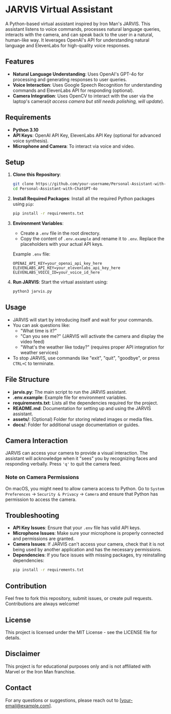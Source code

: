 # JARVIS Virtual Assistant

A Python-based virtual assistant inspired by Iron Man's JARVIS. This assistant listens to voice commands, processes natural language queries, interacts with the camera, and can speak back to the user in a natural, human-like way. It leverages OpenAI's API for understanding natural language and ElevenLabs for high-quality voice responses.

## Features
- **Natural Language Understanding**: Uses OpenAI's GPT-4o for processing and generating responses to user queries.
- **Voice Interaction**: Uses Google Speech Recognition for understanding commands and ElevenLabs API for responding (optional).
- **Camera Integration**: Uses OpenCV to interact with the user via the laptop's camera(*it access camera but still needs polishing, will update*).

## Requirements
- **Python 3.10**
- **API Keys**: OpenAI API Key, ElevenLabs API Key (optional for advanced voice synthesis).
- **Microphone and Camera**: To interact via voice and video.

## Setup

1. **Clone this Repository**:
   ```sh
   git clone https://github.com/your-username/Personal-Assistant-with-ChatGPT-4o.git
   cd Personal-Assistant-with-ChatGPT-4o
   ```

2. **Install Required Packages**:
   Install all the required Python packages using `pip`:
   ```sh
   pip install -r requirements.txt
   ```

3. **Environment Variables**:
   - Create a `.env` file in the root directory.
   - Copy the content of `.env.example` and rename it to `.env`. Replace the placeholders with your actual API keys.

   Example `.env` file:
   ```dotenv
   OPENAI_API_KEY=your_openai_api_key_here
   ELEVENLABS_API_KEY=your_elevenlabs_api_key_here
   ELEVENLABS_VOICE_ID=your_voice_id_here
   ```

4. **Run JARVIS**:
   Start the virtual assistant using:
   ```sh
   python3 jarvis.py
   ```

## Usage
- JARVIS will start by introducing itself and wait for your commands.
- You can ask questions like:
  - "What time is it?"
  - "Can you see me?" (JARVIS will activate the camera and display the video feed)
  - "What's the weather like today?" (requires proper API integration for weather services)
- To stop JARVIS, use commands like "exit", "quit", "goodbye", or press `CTRL+C` to terminate.

## File Structure
- **jarvis.py**: The main script to run the JARVIS assistant.
- **.env.example**: Example file for environment variables.
- **requirements.txt**: Lists all the dependencies required for the project.
- **README.md**: Documentation for setting up and using the JARVIS assistant.
- **assets/**: (Optional) Folder for storing related images or media files.
- **docs/**: Folder for additional usage documentation or guides.

## Camera Interaction
JARVIS can access your camera to provide a visual interaction. The assistant will acknowledge when it "sees" you by recognizing faces and responding verbally. Press `'q'` to quit the camera feed.

### Note on Camera Permissions
On macOS, you might need to allow camera access to Python. Go to `System Preferences` -> `Security & Privacy` -> `Camera` and ensure that Python has permission to access the camera.

## Troubleshooting
- **API Key Issues**: Ensure that your `.env` file has valid API keys.
- **Microphone Issues**: Make sure your microphone is properly connected and permissions are granted.
- **Camera Issues**: If JARVIS can't access your camera, check that it is not being used by another application and has the necessary permissions.
- **Dependencies**: If you face issues with missing packages, try reinstalling dependencies:
  ```sh
  pip install -r requirements.txt
  ```

## Contribution
Feel free to fork this repository, submit issues, or create pull requests. Contributions are always welcome!

## License
This project is licensed under the MIT License - see the LICENSE file for details.

## Disclaimer
This project is for educational purposes only and is not affiliated with Marvel or the Iron Man franchise.

## Contact
For any questions or suggestions, please reach out to [your-email@example.com].

